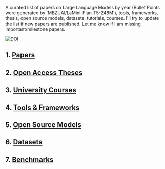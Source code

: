 A curated list of papers on Large Language Models by year (Bullet Points were generated by 'MBZUAI/LaMini-Flan-T5-248M'), tools, frameworks, thesis, open source models, datasets, tutorials, courses. I'll try to update the list if new papers are published. Let me know if I am missing important/milestone papers. 

[![DOI](https://sandbox.zenodo.org/badge/745140104.svg)](https://sandbox.zenodo.org/doi/10.5072/zenodo.27133)

## 1. [Papers](Papers.md)

## 2. [Open Access Theses](Theses.md)

## 3. [University Courses](UniversityCourses.md)

## 4. [Tools & Frameworks](ToolsFrameworks.md)

## 5. [Open Source Models](OpenSourceModels.md)

## 6. [Datasets](Datasets.md)

## 7. [Benchmarks](Bencmarks.md)


  





